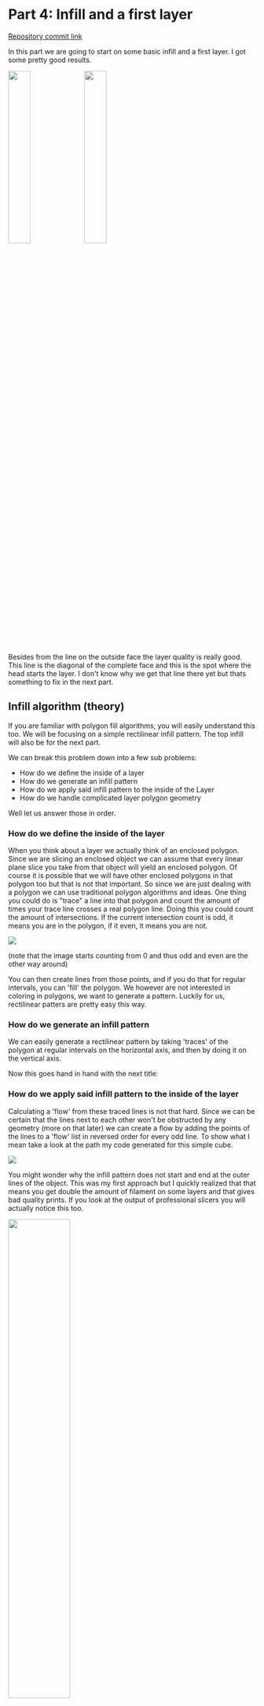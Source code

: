 # Part 4: Infill and a first layer

[Repository commit link](https://github.com/RobbeDGreef/aswj/tree/e6715ca7f6b678b0877abc156b81036ce6031ba4)

In this part we are going to start on some basic infill and a first layer.
I got some pretty good results.

<p float="left">
<img src="images/res_part_4_1.jpg" width="30%" height="30%"/>
<img src="images/res_part_4_2.jpg" width="30%" height="30%"/>
</p>

Besides from the line on the outside face the layer quality is really good. This line
is the diagonal of the complete face and this is the spot where the head starts the layer.
I don't know why we get that line there yet but thats something to fix in the next part.

## Infill algorithm (theory)

If you are familiar with polygon fill algorithms, you will easily understand this
too. We will be focusing on a simple rectilinear infill pattern. The top infill will also be for the next part. 

We can break this problem down into a few sub problems:

- How do we define the inside of a layer
- How do we generate an infill pattern
- How do we apply said infill pattern to the inside of the Layer
- How do we handle complicated layer polygon geometry

Well let us answer those in order.

### How do we define the inside of the layer
When you think about a layer we actually think of an enclosed polygon. Since
we are slicing an enclosed object we can assume that every linear plane slice
you take from that object will yield an enclosed polygon. Of course it is possible
that we will have other enclosed polygons in that polygon too but that is not that
important. 
So since we are just dealing with a polygon we can use traditional polygon
algorithms and ideas. One thing you could do is "trace" a line into that polygon
and count the amount of times your trace line crosses a real polygon line. Doing
this you could count the amount of intersections. If the current intersection count
is odd, it means you are in the polygon, if it even, it means you are not.

<img src="images/polygon_trace.gif"/>

(note that the image starts counting from 0 and thus odd and even are the other way around)

You can then create lines from those points, and if you do that for regular intervals, 
you can 'fill' the polygon. We however are not interested in coloring in polygons,
we want to generate a pattern. Luckily for us, rectilinear patters are pretty easy this
way.

### How do we generate an infill pattern
We can easily generate a rectilinear pattern by taking 'traces' of the polygon at 
regular intervals on the horizontal axis, and then by doing it on the vertical axis.

Now this goes hand in hand with the next title:

### How do we apply said infill pattern to the inside of the layer
Calculating a 'flow' from these traced lines is not that hard. Since we can be certain
that the lines next to each other won't be obstructed by any geometry (more on that
later) we can create a flow by adding the points of the lines to a 'flow' list 
in reversed order for every odd line. To show what I mean take a look at the path
my code generated for this simple cube.

<img src="images/rect_gened_path.png"/>

You might wonder why the infill pattern does not start and end at the outer lines of
the object. This was my first 
approach but I quickly realized that that means you get double the amount of filament
on some layers and that gives bad quality prints. If you look at the output of
professional slicers you will actually notice this too.

<img src="images/prof_sliced_cube_path.png" width="50%" height="50%"/>

### What about complex geometry
See the following image

<img src="images/complex_geo.png"/>

This explains a possible algorithm for this problem, the algorithm I used is basically
the same except it directly generates flows instead of saving the lines.
Check the code for more details.

However to make this work we first need to do a few small things. First of all
we need to calculate the 'bounding box' of the object. I could explain it but I think
an image speaks a thousand words.

<img src="images/bounding_box.png"/>

The word bounding box might be a bit misleading since it is more of a bounding
rectangle but whatever. 

So as you can see a bounding box can easily be found by just iterating all you 
vertices and saving the minimum x, minimum y, maximum x and maximum y. 

Now that we have this bounding box, and thus know where we need to start, we can
do our traces. If you want you infill in vertical direction you will need to iterate
the x values of the bounding box and do a trace for all of those x values. The
infill I used will do two traces: one for vertical and one for horizontal traces.

Now to calculate the traces, we will use similar easy math as in the slicing chapter.
We will simply calculate a slope for each line that we want to find a point for,
and use our slightly translated equation. 

where (if we are iterating the y)

x = (y - y<sub>1</sub>) / ((y<sub>2</sub> - y<sub>1</sub>) / (x<sub>2</sub> - x<sub>1</sub>)) + x<sub>1</sub>

We do have to check if the y is in range of the y<sub>min</sub> and the y<sub>max
</sub> (inclusively).

This algorithm will work for all kinds of weird geometry. Multiple polygons
inside each other, weird edges, etc. It does not generate the most efficient flows
but that is something I don't care about right now. You could build a 
weighted graph and start working out the optimal flow but that will probably defeat
the purpose of writing a simple easy to understand slicer.

## The code
To review your generated gcode, I created a small python script that will show the generated gcode
from the top. This came in handy for me so it might also for you. I used that script to create
the red and blue line infill screenshot above.

I made some small housekeeping changes, for starters, I created a class called 
`Layer` that, you guessed it, will represent a layer. So instead of using 
`std::vector<std::list<Line>>` everywhere, we will now use `std::vector<Layer>`. This
is a little easier to read and is also gives us the opportunity to keep track of 
the bounding box of the layer.

    class Layer
    {
    private:
        std::list<Line> m_lines;

        bool m_bb_set = false;
        float m_min_x = 0, m_min_y = 0, m_max_x = 0, m_max_y = 0;

    private:
        void set_bb(Line &line);

    public:
        float max_x() { return m_max_x; }
        float max_y() { return m_max_y; }
        float min_x() { return m_min_x; }
        float min_y() { return m_min_y; }

        std::list<Line> &lines() { return m_lines; }
        void insert(Line line);

        Layer() {}
        Layer(std::list<Line> lines);
    };

This is pretty basic stuff so I'll let the implementation to you. (again, you can
always use the link on the top of the page if you want to view my solution).

It might be important to know that I implemented this as a sorted `std::list`
because I thought it might come in handy in the future for optimizations,
but I am not entirely sure if it ever will and this is probably not the best idea
because

> Premature optimization is the root of all evil
>
> ~ *Donald Knuth*

I also found a little bug caused by floating point precision. We should always 
account for them because they can give us weird results. So I changed the

    // snip ...
    for (Facet facet : m_facet_array)
        {
            // If the height is in range of the facets min and max height
            // try and find the intersection points.
            if (facet.min_z <= height && facet.max_z >= height)
            {
                // snip ...
    
to

    // snip ...
    for (Facet facet : m_facet_array)
        {
            // If the height is in range of the facets min and max height
            // try and find the intersection points.
            if (facet.min_z <= (height + COMP_PRECISION) && facet.max_z >= (height - COMP_PRECISION))
            {
                // snip ...


I did the same thing in Line::contains_height(), I changed

    if (p1.z == height && p2.z == height)
        return false;

    return height >= m_min_z && height <= m_max_z;

to

    // Notice the test_float() too, that is better as well.
    if (test_float(p1.z, height) && test_float(p2.z, height))
        return false;

    // We have to account for float precision here too
    return height >= (m_min_z - COMP_PRECISION) && height <= (m_max_z + COMP_PRECISION);


The generate function got a loop for the layers, a lastpos variable so that
we don't generate excess move_to()'s (more on that later)

    Vec3f lastpos = Vec3f();

    for (int i_layer = 0; i_layer < layers.size() / 2; ++i_layer)
    {
        // The first thing we want to do is calculate the adjacent lines and
        // create a flow of nodes.
        std::vector<std::list<Vec3f>> flows = calc_flows(layers[i_layer]);

        // The first layer will generate a nice and tight filled layer by using close 
        // intervals, every layer after that will generate a rectilinear pattern where
        // the infill will be alternating between vertical en horizontal.
        if (i_layer == 0)
            calc_infill_flows(flows, layers[i_layer], 0.6);
        else
            calc_infill_flows(flows, layers[i_layer], 4, i_layer % 2);
        

        gen_layer_gcode(1800, 0.07, flows, i_layer, lastpos);

        // Enable the fan on 50% speed after the first layer.
        if (i_layer == 0)
            m_codes.push_back({Parameter('M', 106), Parameter('S', 127)});

        if (flows.size() != 0 && flows.back().size() != 0)
            lastpos = flows.back().back();
    }

I also tweaked the extruder ratio, it was way too high.

`gen_move_to()` got a lastpos parameter:
    
    void Generator::gen_move_to(Vec3f p, int layer, Vec3f lastpos)
    {
        m_codes.push_back({Parameter('G', 92), Parameter('E', 0)});
        float height = (layer + 1) * m_layer_height;

        m_codes.push_back({Parameter('G', 1), Parameter('Z', height + m_retraction_lift), Parameter('E', -m_retraction_length), Parameter('F', m_retraction_speed)});

        // Only generate a go to if the head is not already in the correct location
        // I don't think this makes a huge difference.
        if (!(test_float(p.x, lastpos.x) && test_float(p.y, lastpos.y)))
            m_codes.push_back({Parameter('G', 1), Parameter('X', p.x), Parameter('Y', p.y)});

        m_codes.push_back({Parameter('G', 1), Parameter('Z', height), Parameter('E', m_retraction_length), Parameter('F', m_retraction_speed)});
        m_codes.push_back({Parameter('G', 92), Parameter('E', 0)});
    }

And I forgot to disable the bed temperature after printing so I added this to `gen_end_of_gcode()`

    m_codes.push_back({Parameter('M', 140), Parameter('S', 0)});

Now that we got that out of the way we can get to the part you've been waiting for.
I think the code is very understandable and pretty much everything is explained in the 
comments so I won't do it again here.

This is the function that calculates the infill flows. The most important two parameters
are the interval_size and cross variables here. They define the size of the intervals and 
if you want to generate vertical flows or not.

    void Generator::calc_infill_flows(std::vector<std::list<Vec3f>> &flows, Layer layer, float 
                                      interval_size, bool cross)
    {
        std::vector<std::list<Vec3f>> in_poly_flows;

        int path_amount = -1;
        // We add and subtract the line thickness because we don't want the generated points
        // to be inside the outer perimiter, if this is the case, we would get a lot of excess 
        // filament and bad prints.
        for (float yval = layer.min_y() + m_line_thickness; yval <= layer.max_y() - m_line_thickness;yval += interval_size)
        {
            // Todo: create Vec2f
            std::list<Vec3f> points;

            // The first thing we do is calculate the intersecting points.
            // As you can see the cross variable will yield vertical or horizontal lines
            // by just changing the get_x() function to actually return y etc.
            if (cross)
                calc_infill_points(points, layer, yval,
                                   +[](Vec3f &x) -> float& { return x.x; },
                                   +[](Vec3f &x) -> float& { return x.y; },
                                   +[](float x, float y) { return Vec3f(x, y, 0); },
                                   m_line_thickness);
            else
                calc_infill_points(points, layer, yval, 
                                   +[](Vec3f &x) -> float& { return x.y; },
                                   +[](Vec3f &x) -> float& { return x.x; },
                                   +[](float x, float y) { return Vec3f(y, x, 0); },
                                   m_line_thickness);

            // The path amount is the amount of intersection lines (points.size() / 2).
            if (path_amount == -1)
            {
                path_amount = points.size() / 2;
                in_poly_flows = std::vector<std::list<Vec3f>>(path_amount, std::list<Vec3f>());
            }
            else if (path_amount != points.size() / 2)
            {
                // If the intersection line amount is different then the path_amount, it means we
                // should save the flows and start new ones
                for (std::list<Vec3f> &flow : in_poly_flows)
                    flows.push_back(flow);

                in_poly_flows.clear();
                path_amount = points.size() / 2;
                in_poly_flows = std::vector<std::list<Vec3f>>(path_amount, std::list<Vec3f>());
            }

            // The point counter is basically an interator (easier then using std::distance())
            int point_counter = 0;
            for (auto i_point = points.begin(); i_point != points.end(); std::advance(i_point, 2))
            {
                // We want one in every two lines to be added in reverse order so that we get
                // a nice rectilinear pattern.
                Vec3f first, last;
                if (in_poly_flows[point_counter / 2].size() % 4)
                {
                    first = *i_point;
                    last = *std::next(i_point);
                }
                else
                {
                    first = *std::next(i_point);
                    last = *i_point;
                }
                in_poly_flows[point_counter / 2].push_back(first);
                in_poly_flows[point_counter / 2].push_back(last);

                point_counter += 2;
            }
        }

        // Push the last 'current' flows into the general flow list.
        for (std::list<Vec3f> &flow : in_poly_flows)
            flows.push_back(flow);
    }

    // Returns a sorted list of infill points
    // The function uses a pretty basic 'trace point' way of getting intersection
    // points with the outer perimiter. The algorithm looks a lot like regular polygon
    // filling.
    //
    // the function also takes a lot of arguments, these are just used so that we
    // can call the function again to calculate the points in the different direction
    // too (horizontal/vertical). This is achieved by providing an implementation for
    // get_X() that would actually return the Y, a make_vec that actually returns Vec3f(y, x)
    // etc. The linewidth is the line width of the actually printed line.
    void Generator::calc_infill_points(std::list<Vec3f> &points,
                                       Layer layer, float interval,
                                       float& (*get_X)(Vec3f&),
                                       float& (*get_Y)(Vec3f&),
                                       Vec3f make_vec(float x, float y),
                                       float linewidth)
    {
        for (auto i_line = layer.lines().begin(); i_line != layer.lines().end(); ++i_line)
        {
            Line &line = *i_line;

            // If the line is not within range and cannot be intersected, skip it.
            if (interval > fmax(get_Y(line.p1), get_Y(line.p2)) || interval < fmin(get_Y(line.p1), get_Y(line.p2)))
                continue;

            // Straight lines are ignored as well, they are not part of the inside of a polygon
            if (test_float(get_Y(line.p1), get_Y(line.p2)))
                continue;

            // The x value could be just the x value of either of the points on the lines if the line
            // is perpendicular with the tracing line, or it has to be calculated using the formula
            // we also used in the slicing algorithm.
            // x = (y - y1) / ((y2 - y1) / (x2 - x1)) + x1
            float x;
            if (test_float(get_X(line.p1), get_X(line.p2)))
                x = get_X(line.p1);
            else
                x = (interval - get_Y(line.p1)) / ((get_Y(line.p2) - get_Y(line.p1)) / (get_X(line.p2) - get_X(line.p1))) + get_X(line.p1);

            Vec3f point = make_vec(x, interval);

            // at last add the point to the points list.
            int dont_add = false;
            for (auto i = points.begin(); i != points.end(); ++i)
            {
                Vec3f &p = *i;
                // We don't want to add the same point twice.
                if (p == point)
                {
                    dont_add = true;
                    break;
                }
                else if (get_X(p) > get_X(point))
                {
                    points.insert(i, point);
                    dont_add = true;
                    break;
                }
            }

            if (!dont_add)
                points.push_back(point);
        }

        // Now because we don't want our intersection points to be on the same location
        // as our actual outer perimiter, we subtract or add the linewidth to it.
        int i = 0;
        for (Vec3f &p : points)
        {
            if (i % 2)
                get_X(p) = get_X(p) - linewidth;
            else
                get_X(p) = get_X(p) + linewidth;
            i++;
        }
    }

You can view the header changes using the link above. They are pretty self explanatory.